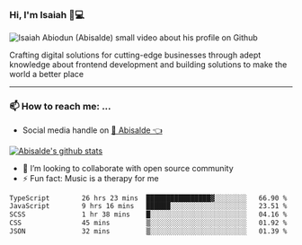 ### Hi, I'm Isaiah 🌻💻

<img src="https://res.cloudinary.com/abisalde/image/upload/c_scale,h_311,w_816/v1616039512/Abisalde_github.gif" alt="Isaiah Abiodun (Abisalde) small video about his profile on Github">

Crafting digital solutions for cutting-edge businesses through adept knowledge about frontend development and building solutions to make the world a better place
<hr>

### 📫 How to reach me: ...
- Social media handle on <a href="https://twitter.com/abisalde">🔔  Abisalde   👈</a>


[![Abisalde's github stats](https://github-readme-stats.vercel.app/api?username=abisalde)](https://github.com/abisalde/github-readme-stats)

- 👯 I’m looking to collaborate with open source community
- ⚡ Fun fact: Music is a therapy for me


<!--
**abisalde/Abisalde** is a ✨ _special_ ✨ repository because its `README.md` (this file) appears on your GitHub profile.

Here are some ideas to get you started:


- 👯 I’m looking to collaborate with open source community
- 🤔 I’m looking for help with ...
- 💬 Ask me about ...
- 📫 How to reach me: ...
- 😄 Pronouns: ...
- ⚡ Fun fact: ...
-->

<!--START_SECTION:waka-->

```txt
TypeScript        26 hrs 23 mins  ████████████████▓░░░░░░░░   66.90 %
JavaScript        9 hrs 16 mins   ██████░░░░░░░░░░░░░░░░░░░   23.51 %
SCSS              1 hr 38 mins    █░░░░░░░░░░░░░░░░░░░░░░░░   04.16 %
CSS               45 mins         ▒░░░░░░░░░░░░░░░░░░░░░░░░   01.92 %
JSON              32 mins         ▒░░░░░░░░░░░░░░░░░░░░░░░░   01.39 %
```

<!--END_SECTION:waka-->

